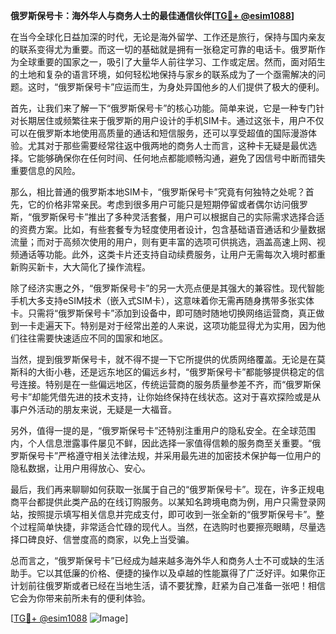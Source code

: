 **俄罗斯保号卡：海外华人与商务人士的最佳通信伙伴[[TG💪+ @esim1088](https://t.me/s/esim1088)]**

在当今全球化日益加深的时代，无论是海外留学、工作还是旅行，保持与国内亲友的联系变得尤为重要。而这一切的基础就是拥有一张稳定可靠的电话卡。俄罗斯作为全球重要的国家之一，吸引了大量华人前往学习、工作或定居。然而，面对陌生的土地和复杂的语言环境，如何轻松地保持与家乡的联系成为了一个亟需解决的问题。这时，“俄罗斯保号卡”应运而生，为身处异国他乡的人们提供了极大的便利。

首先，让我们来了解一下“俄罗斯保号卡”的核心功能。简单来说，它是一种专门针对长期居住或频繁往来于俄罗斯的用户设计的手机SIM卡。通过这张卡，用户不仅可以在俄罗斯本地使用高质量的通话和短信服务，还可以享受超值的国际漫游体验。尤其对于那些需要经常往返中俄两地的商务人士而言，这种卡无疑是最优选择。它能够确保你在任何时间、任何地点都能顺畅沟通，避免了因信号中断而错失重要信息的风险。

那么，相比普通的俄罗斯本地SIM卡，“俄罗斯保号卡”究竟有何独特之处呢？首先，它的价格非常亲民。考虑到很多用户可能只是短期停留或者偶尔访问俄罗斯，“俄罗斯保号卡”推出了多种灵活套餐，用户可以根据自己的实际需求选择合适的资费方案。比如，有些套餐专为轻度使用者设计，包含基础语音通话和少量数据流量；而对于高频次使用的用户，则有更丰富的选项可供挑选，涵盖高速上网、视频通话等功能。此外，这类卡片还支持自动续费服务，让用户无需每次入境时都重新购买新卡，大大简化了操作流程。

除了经济实惠之外，“俄罗斯保号卡”的另一大亮点便是其强大的兼容性。现代智能手机大多支持eSIM技术（嵌入式SIM卡），这意味着你无需再随身携带多张实体卡。只需将“俄罗斯保号卡”添加到设备中，即可随时随地切换网络运营商，真正做到一卡走遍天下。特别是对于经常出差的人来说，这项功能显得尤为实用，因为他们往往需要快速适应不同的国家和地区。

当然，提到俄罗斯保号卡，就不得不提一下它所提供的优质网络覆盖。无论是在莫斯科的大街小巷，还是远东地区的偏远乡村，“俄罗斯保号卡”都能够提供稳定的信号连接。特别是在一些偏远地区，传统运营商的服务质量参差不齐，而“俄罗斯保号卡”却能凭借先进的技术支持，让你始终保持在线状态。这对于喜欢探险或是从事户外活动的朋友来说，无疑是一大福音。

另外，值得一提的是，“俄罗斯保号卡”还特别注重用户的隐私安全。在全球范围内，个人信息泄露事件屡见不鲜，因此选择一家值得信赖的服务商至关重要。“俄罗斯保号卡”严格遵守相关法律法规，并采用最先进的加密技术保护每一位用户的隐私数据，让用户用得放心、安心。

最后，我们再来聊聊如何获取一张属于自己的“俄罗斯保号卡”。现在，许多正规电商平台都提供此类产品的在线订购服务。以某知名跨境电商为例，用户只需登录网站，按照提示填写相关信息并完成支付，即可收到一张全新的“俄罗斯保号卡”。整个过程简单快捷，非常适合忙碌的现代人。当然，在选购时也要擦亮眼睛，尽量选择口碑良好、信誉度高的商家，以免上当受骗。

总而言之，“俄罗斯保号卡”已经成为越来越多海外华人和商务人士不可或缺的生活助手。它以其低廉的价格、便捷的操作以及卓越的性能赢得了广泛好评。如果你正计划前往俄罗斯或者已经在当地生活，请不要犹豫，赶紧为自己准备一张吧！相信它会为你带来前所未有的便利体验。

[[TG💪+ @esim1088](https://t.me/s/esim1088) ![Image](https://i.postimg.cc/4NQfJmqS/Snipaste-2025-05-13-00-14-12.png)]